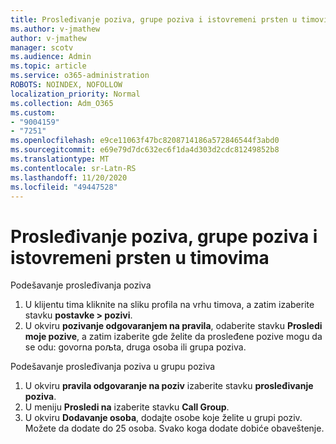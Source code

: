 ```yaml
---
title: Prosleđivanje poziva, grupe poziva i istovremeni prsten u timovima
ms.author: v-jmathew
author: v-jmathew
manager: scotv
ms.audience: Admin
ms.topic: article
ms.service: o365-administration
ROBOTS: NOINDEX, NOFOLLOW
localization_priority: Normal
ms.collection: Adm_O365
ms.custom:
- "9004159"
- "7251"
ms.openlocfilehash: e9ce11063f47bc8208714186a572846544f3abd0
ms.sourcegitcommit: e69e79d7dc632ec6f1da4d303d2cdc81249852b8
ms.translationtype: MT
ms.contentlocale: sr-Latn-RS
ms.lasthandoff: 11/20/2020
ms.locfileid: "49447528"
---
```

# <a name="call-forwarding-call-groups-and-simultaneous-ring-in-teams"></a>Prosleđivanje poziva, grupe poziva i istovremeni prsten u timovima

Podešavanje prosleđivanja poziva

1. U klijentu tima kliknite na sliku profila na vrhu timova, a zatim izaberite stavku **postavke > pozivi**.
2. U okviru **pozivanje odgovaranjem na pravila**, odaberite stavku **Prosledi moje pozive**, a zatim izaberite gde želite da prosleđene pozive mogu da se odu: govorna poљta, druga osoba ili grupa poziva.

Podešavanje prosleđivanja poziva u grupu poziva

1. U okviru **pravila odgovaranje na poziv** izaberite stavku **prosleđivanje poziva**.
2. U meniju **Prosledi na** izaberite stavku **Call Group**.
3. U okviru **Dodavanje osoba**, dodajte osobe koje želite u grupi poziv. Možete da dodate do 25 osoba. Svako koga dodate dobiće obaveštenje.

